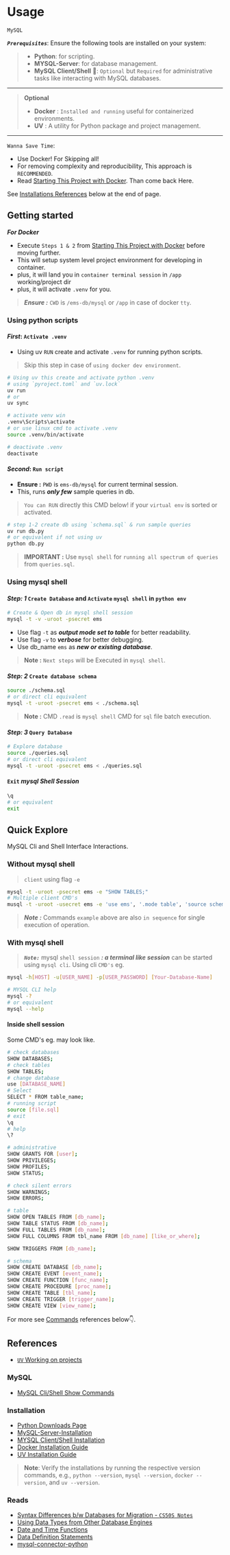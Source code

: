 # Usage

`MySQL`

***`Prerequisites`***:
Ensure the following tools are installed on your system:

>- **Python**: for scripting.
>- **MYSQL-Server**: for database management.
>- **MySQL Client/Shell** 🌟: `Optional` but `Required` for administrative tasks like interacting with MySQL databases.

---
> **Optional**
>
>- **Docker** : `Installed and running` useful for containerized environments.
>- **UV** : A utility for Python package and project management.

---
`Wanna Save Time`:

- Use Docker! For Skipping all!
- For removing complexity and reproducibility, This approach is `RECOMMENDED`.
- Read [Starting This Project with Docker](README.Docker.md). Than come back Here.

See [Installations References](#installation) below at the end of page.

## Getting started

***For Docker***

- Execute `Steps 1 & 2` from [Starting This Project with Docker](README.Docker.md#step-1) before moving further.
- This will setup system level project environment for developing in container.
- plus, it will land you in `container terminal session` in `/app` working/project dir
- plus, it will activate `.venv` for you.

> ***Ensure :*** `CWD` is `/ems-db/mysql` or `/app` in case of docker `tty`.

### Using python scripts

#### ***First***: `Activate .venv`

- Using uv `RUN` create and activate `.venv` for running python scripts.

> Skip this step in case of `using docker dev environment`.  

```sh
# Using uv this create and activate python .venv
# using `pyroject.toml` and `uv.lock`
uv run
# or 
uv sync

# activate venv win
.venv\Scripts\activate
# or use linux cmd to activate .venv
source .venv/bin/activate

# deactivate .venv
deactivate
```

#### ***Second***: `Run script`

- **Ensure :** `PWD` is `ems-db/mysql` for current terminal session.
- This, runs ***only few*** sample queries in db.

> `You can RUN` directly this CMD below! if your `virtual env` is sorted or activated.

```py
# step 1-2 create db using `schema.sql` & run sample queries
uv run db.py
# or equivalent if not using uv
python db.py
```

> **IMPORTANT :** Use `mysql shell` for `running all spectrum of queries` from `queries.sql`.

### Using mysql shell

#### ***Step: 1*** `Create Database` and `Activate` `mysql shell` in `python env`

```sh
# Create & Open db in mysql shell session
mysql -t -v -uroot -psecret ems
```

- Use flag `-t` as ***output mode set to table*** for better readability.
- Use flag `-v` to ***verbose*** for better debugging.
- Use db_name `ems` as ***new or existing database***.

> **Note :** `Next steps` will be Executed in `mysql shell`.

#### ***Step: 2*** `Create database schema`

```sh title="mysql shell"
source ./schema.sql
# or direct cli equivalent
mysql -t -uroot -psecret ems < ./schema.sql
```

> **Note :** CMD `.read` is `mysql shell` CMD for `sql` file batch execution.

#### ***Step: 3*** `Query Database`

```sh title="mysql shell"
# Explore database
source ./queries.sql
# or direct cli equivalent
mysql -t -uroot -psecret ems < ./queries.sql
```

#### `Exit` ***mysql Shell Session***

```sh title="mysql shell"
\q
# or equivalent
exit
```

## Quick Explore

MySQL Cli and Shell Interface Interactions.

### Without mysql shell

> `client` using flag `-e`

```sh
mysql -t -uroot -psecret ems -e "SHOW TABLES;"
# Multiple client CMD's
musql -t -uroot -usecret ems -e 'use ems', '.mode table', 'source schema.sql', 'source queries.sql', 'show databases', 'show tables', '.schema', 'SELECT * FROM `students`', '\q'
```

> ***Note :*** Commands `example` above are also `in sequence` for single execution of operation.

### With mysql shell

> ***`Note:`*** mysql `shell session` ***: a terminal like session*** can be started using `mysql cli`. Using cli `CMD's` eg.

```sh title="mysql-shell"
mysql -h[HOST] -u[USER_NAME] -p[USER_PASSWORD] [Your-Database-Name]
```

```sh title="mysql-cli-help"
# MYSQL CLI help
mysql -?
# or equivalent
mysql --help
```

#### Inside shell session

Some CMD's eg. may look like.

```sh title="mysql-shell"
# check databases
SHOW DATABASES;
# check tables
SHOW TABLES;
# change database
use [DATABASE_NAME]
# Select
SELECT * FROM table_name;
# running script
source [file.sql]
# exit
\q
# help
\?

# administrative
SHOW GRANTS FOR [user];
SHOW PRIVILEGES;
SHOW PROFILES;
SHOW STATUS;

# check silent errors
SHOW WARNINGS;
SHOW ERRORS;

# table
SHOW OPEN TABLES FROM [db_name];
SHOW TABLE STATUS FROM [db_name];
SHOW FULL TABLES FROM [db_name];
SHOW FULL COLUMNS FROM tbl_name FROM [db_name] [like_or_where];

SHOW TRIGGERS FROM [db_name];

# schema
SHOW CREATE DATABASE [db_name];
SHOW CREATE EVENT [event_name];
SHOW CREATE FUNCTION [func_name];
SHOW CREATE PROCEDURE [proc_name];
SHOW CREATE TABLE [tbl_name];
SHOW CREATE TRIGGER [trigger_name];
SHOW CREATE VIEW [view_name];
```

For more see [Commands](#mysql) references below👇.

## References

- [`UV` Working on projects](https://docs.astral.sh/uv/guides/projects/)

### MySQL

- [MySQL Cli/Shell Show Commands](https://dev.mysql.com/doc/refman/8.0/en/show.html)

### Installation

- [Python Downloads Page](https://www.python.org/downloads/)
- [MySQL-Server-Installation](https://dev.mysql.com/doc/refman/8.4/en/installing.html)
- [MYSQL Client/Shell Installation](https://dev.mysql.com/doc/mysql-shell/8.4/en/mysql-shell-install.html)
- [Docker Installation Guide](https://docs.docker.com/get-docker/)
- [UV Installation Guide](https://docs.astral.sh/uv/getting-started/installation/)

> **Note**: Verify the installations by running the respective version commands, e.g., `python --version`, `mysql --version`, `docker --version`, and `uv --version`.

### Reads

- [Syntax Differences b/w Databases for Migration - `CS50S Notes`](https://cs50.harvard.edu/sql/2024/notes/6/#mysql)
- [Using Data Types from Other Database Engines](https://dev.mysql.com/doc/refman/8.0/en/other-vendor-data-types.html)
- [Date and Time Functions](https://dev.mysql.com/doc/refman/8.0/en/date-and-time-functions.html)
- [Data Definition Statements](https://dev.mysql.com/doc/refman/8.0/en/sql-data-definition-statements.html)
- [mysql-connector-python](https://dev.mysql.com/doc/connector-python/en/connector-python-example-connecting.html)
